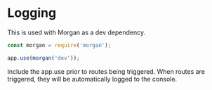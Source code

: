 # Logging

This is used with Morgan as a dev dependency.

```js
const morgan = require('morgan');

app.use(morgan('dev'));
```

Include the app.use prior to routes being triggered. When routes are triggered, they will be automatically logged to the console.
